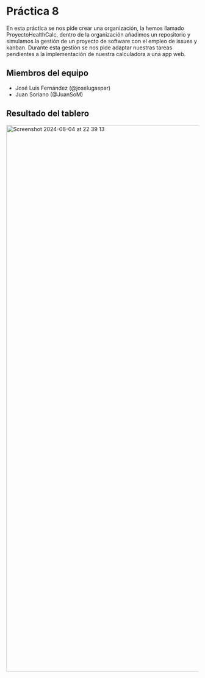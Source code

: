 # Práctica 8

En esta práctica se nos pide crear una organización, la hemos llamado ProyectoHealthCalc, dentro de la organización añadimos un repositorio y simulamos la gestión de un proyecto de software con el empleo de issues y kanban. 
Durante esta gestión se nos pide adaptar nuestras tareas pendientes a la implementación de nuestra calculadora a una app web.

## Miembros del equipo

- José Luis Fernández (@joselugaspar)
- Juan Soriano (@JuanSoM)

## Resultado del tablero
<img width="1434" alt="Screenshot 2024-06-04 at 22 39 13" src="https://github.com/ProyectoHealthCalc/proyecto/assets/131762623/381bc82e-3a18-4f67-91fb-343fcc94cede">
